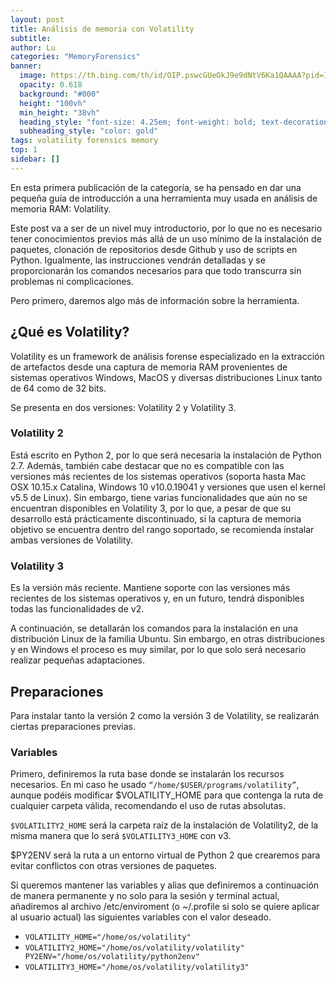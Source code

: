 ```yaml
---
layout: post
title: Análisis de memoria con Volatility
subtitle: 
author: Lu
categories: "MemoryForensics"
banner:
  image: https://th.bing.com/th/id/OIP.pswcGUeOkJ9e9dNtV6Ka1QAAAA?pid=ImgDet&rs=1
  opacity: 0.618
  background: "#000"
  height: "100vh"
  min_height: "38vh"
  heading_style: "font-size: 4.25em; font-weight: bold; text-decoration: underline"
  subheading_style: "color: gold"
tags: volatility forensics memory 
top: 1
sidebar: []
---
```


En esta primera publicación de la categoría, se ha pensado en dar una pequeña guía de introducción a una herramienta muy usada en análisis de memoria RAM: Volatility.

Este post va a ser de un nivel muy introductorio, por lo que no es necesario tener conocimientos previos más allá de un uso mínimo de la instalación de paquetes, clonación de repositorios desde Github y uso de scripts en Python. Igualmente, las instrucciones vendrán detalladas y se proporcionarán los comandos necesarios para que todo transcurra sin problemas ni complicaciones.

Pero primero, daremos algo más de información sobre la herramienta.

## ¿Qué es Volatility?

Volatility es un framework de análisis forense especializado en la extracción de artefactos desde una captura de memoria RAM provenientes de sistemas operativos Windows, MacOS y diversas distribuciones Linux tanto de 64 como de 32 bits.

Se presenta en dos versiones: Volatility 2 y Volatility 3.

### Volatility 2

Está escrito en Python 2, por lo que será necesaria la instalación de Python 2.7. Además, también cabe destacar que no es compatible con las versiones más recientes de los sistemas operativos (soporta hasta Mac OSX 10.15.x Catalina, Windows 10 v10.0.19041 y versiones que usen el kernel v5.5 de Linux). Sin embargo, tiene varias funcionalidades que aún no se encuentran disponibles en Volatility 3, por lo que, a pesar de que su desarrollo está prácticamente discontinuado, si la captura de memoria objetivo se encuentra dentro del rango soportado, se recomienda instalar ambas versiones de Volatility.

### Volatility 3

Es la versión más reciente. Mantiene soporte con las versiones más recientes de los sistemas operativos y, en un futuro, tendrá disponibles todas las funcionalidades de v2.

A continuación, se detallarán los comandos para la instalación en una distribución Linux de la familia Ubuntu. Sin embargo, en otras distribuciones y en Windows el proceso es muy similar, por lo que solo será necesario realizar pequeñas adaptaciones.

## Preparaciones

Para instalar tanto la versión 2 como la versión 3 de Volatility, se realizarán ciertas preparaciones previas.

### Variables

Primero, definiremos la ruta base donde se instalarán los recursos necesarios. En mi caso he usado `“/home/$USER/programs/volatility”`, aunque podéis modificar $VOLATILITY_HOME para que contenga la ruta de cualquier carpeta válida, recomendando el uso de rutas absolutas.

`$VOLATILITY2_HOME` será la carpeta raíz de la instalación de Volatility2, de la misma manera que lo será `$VOLATILITY3_HOME` con v3.

$PY2ENV será la ruta a un entorno virtual de Python 2 que crearemos para evitar conflictos con otras versiones de paquetes.

Si queremos mantener las variables y alias que definiremos a continuación de manera permanente y no solo para la sesión y terminal actual, añadiremos al archivo /etc/enviroment (o ~/.profile si solo se quiere aplicar al usuario actual) las siguientes variables con el valor deseado.

- `VOLATILITY_HOME="/home/os/volatility"`
- `VOLATILITY2_HOME="/home/os/volatility/volatility" PY2ENV="/home/os/volatility/python2env"`
- `VOLATILITY3_HOME="/home/os/volatility/volatility3"`